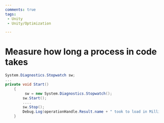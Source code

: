 ```yaml
---
comments: true
tags:
 - Unity
 - Unity/Optimization

---
```


# Measure how long a process in code takes

```C#
System.Diagnostics.Stopwatch sw;
...
private void Start()
    {
         sw = new System.Diagnostics.Stopwatch();
        sw.Start();
		....
		sw.Stop();
        Debug.Log(operationHandle.Result.name + " took to load in Milliseconds: " + sw.Elapsed.TotalMilliseconds);
    }

```